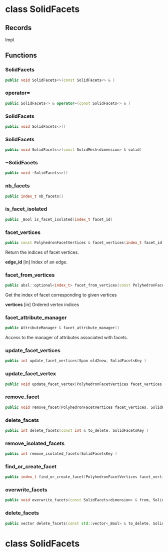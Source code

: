 # class SolidFacets


## Records

Impl



## Functions

### SolidFacets

```cpp
public void SolidFacets<>(const SolidFacets<> & )
```


### operator=

```cpp
public SolidFacets<> & operator=(const SolidFacets<> & )
```


### SolidFacets

```cpp
public void SolidFacets<>()
```


### SolidFacets

```cpp
public void SolidFacets<>(const SolidMesh<dimension> & solid)
```


### ~SolidFacets

```cpp
public void ~SolidFacets<>()
```


### nb_facets

```cpp
public index_t nb_facets()
```


### is_facet_isolated

```cpp
public _Bool is_facet_isolated(index_t facet_id)
```


### facet_vertices

```cpp
public const PolyhedronFacetVertices & facet_vertices(index_t facet_id)
```


 Return the indices of facet vertices.

**edge_id** [in] Index of an edge.

### facet_from_vertices

```cpp
public absl::optional<index_t> facet_from_vertices(const PolyhedronFacetVertices & vertices)
```


 Get the index of facet corresponding to given vertices

**vertices** [in] Ordered vertex indices

### facet_attribute_manager

```cpp
public AttributeManager & facet_attribute_manager()
```


 Access to the manager of attributes associated with facets.

### update_facet_vertices

```cpp
public int update_facet_vertices(Span old2new, SolidFacetsKey )
```


### update_facet_vertex

```cpp
public void update_facet_vertex(PolyhedronFacetVertices facet_vertices, index_t facet_vertex_id, index_t new_vertex_id, SolidFacetsKey )
```


### remove_facet

```cpp
public void remove_facet(PolyhedronFacetVertices facet_vertices, SolidFacetsKey )
```


### delete_facets

```cpp
public int delete_facets(const int & to_delete, SolidFacetsKey )
```


### remove_isolated_facets

```cpp
public int remove_isolated_facets(SolidFacetsKey )
```


### find_or_create_facet

```cpp
public index_t find_or_create_facet(PolyhedronFacetVertices facet_vertices, SolidFacetsKey )
```


### overwrite_facets

```cpp
public void overwrite_facets(const SolidFacets<dimension> & from, SolidFacetsKey )
```


### delete_facets

```cpp
public vector delete_facets(const std::vector<_Bool> & to_delete, SolidFacetsKey )
```



# class SolidFacets

